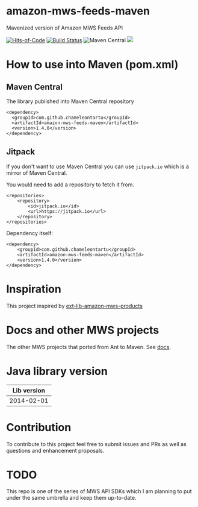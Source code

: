 # amazon-mws-feeds-maven
Mavenized version of Amazon MWS Feeds API

[![Hits-of-Code](https://hitsofcode.com/github/chameleontartu/amazon-mws-feeds-maven)](https://hitsofcode.com/view/github/chameleontartu/amazon-mws-feeds-maven)
[![Build Status](https://travis-ci.com/ChameleonTartu/amazon-mws-feeds-maven.svg?branch=master)](https://travis-ci.com/ChameleonTartu/amazon-mws-feeds-maven)
![Maven Central](https://img.shields.io/maven-central/v/com.github.chameleontartu/amazon-mws-feeds-maven)
[![](https://jitpack.io/v/ChameleonTartu/amazon-mws-feeds-maven.svg)](https://jitpack.io/#ChameleonTartu/amazon-mws-feeds-maven)

# How to use into Maven (pom.xml)

## Maven Central

The library published into Maven Central repository

```
<dependency>
  <groupId>com.github.chameleontartu</groupId>
  <artifactId>amazon-mws-feeds-maven</artifactId>
  <version>1.4.0</version>
</dependency>
```

## Jitpack

If you don't want to use Maven Central you can use `jitpack.io` which is a mirror of Maven Central.

You would need to add a repository to fetch it from.

```
<repositories>
    <repository>
        <id>jitpack.io</id>
        <url>https://jitpack.io</url>
    </repository>
</repositories>
```

Dependency itself:
```
<dependency>
    <groupId>com.github.chameleontartu</groupId>
    <artifactId>amazon-mws-feeds-maven</artifactId>
    <version>1.4.0</version>
</dependency>
```

# Inspiration

This project inspired by [ext-lib-amazon-mws-products](https://github.com/trifonnt/ext-lib-amazon-mws-products)

# Docs and other MWS projects

The other MWS projects that ported from Ant to Maven. See [docs](https://github.com/ChameleonTartu/amazon-mws-docs).


# Java library version

| Lib version  |
|--------------|
| 2014-02-01   |

# Contribution

To contribute to this project feel free to submit issues and PRs as well as questions and enhancement proposals.

# TODO

This repo is one of the series of MWS API SDKs which I am planning to put under the same umbrella and keep them up-to-date.
